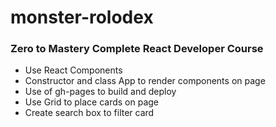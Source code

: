 # monster-rolodex
### Zero to Mastery Complete React Developer Course

- Use React Components
- Constructor and class App to render components on page
- Use of gh-pages to build and deploy
- Use Grid to place cards on page
- Create search box to filter card





